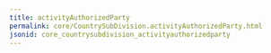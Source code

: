 ```yaml
---
title: activityAuthorizedParty
permalink: core/CountrySubDivision.activityAuthorizedParty.html
jsonid: core_countrysubdivision_activityauthorizedparty
---
```

